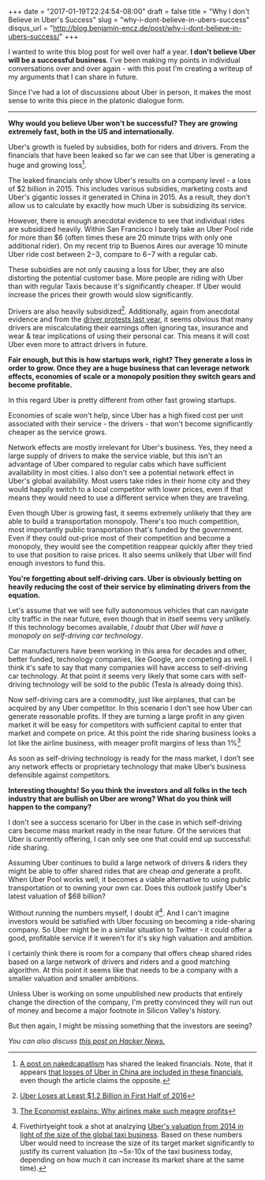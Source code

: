 +++
date = "2017-01-19T22:24:54-08:00"
draft = false
title = "Why I don't Believe in Uber's Success"
slug = "why-i-dont-believe-in-ubers-success"
disqus_url = "http://blog.benjamin-encz.de/post/why-i-dont-believe-in-ubers-success/"
+++

I wanted to write this blog post for well over half a year. **I don't believe Uber will be a successful business**. I've been making my points in individual conversations over and over again - with this post I'm creating a writeup of my arguments that I can share in future.

Since I've had a lot of discussions about Uber in person, it makes the most sense to write this piece in the platonic dialogue form.

<!--more-->

---

**Why would you believe Uber won't be successful? They are growing extremely fast, both in the US and internationally.**

Uber's growth is fueled by subsidies, both for riders and drivers. From the financials that have been leaked so far we can see that Uber is generating a huge and growing loss[^1].

The leaked financials only show Uber's results on a company level - a loss of $2 billion in 2015. This includes various subsidies, marketing costs and Uber's gigantic losses it generated in China in 2015.  As a result, they don't allow us to calculate by exactly how much Uber is subsidizing its service.

However, there is enough anecdotal evidence to see that individual rides are subsidized heavily. Within San Francisco I barely take an Uber Pool ride for more than $6 (often times these are 20 minute trips with only one additional rider). On my recent trip to Buenos Aires our average 10 minute Uber ride cost between $2-$3, compare to $6-$7 with a regular cab.

These subsidies are not only causing a loss for Uber, they are also distorting the potential customer base. More people are riding with Uber than with regular Taxis because it's significantly cheaper. If Uber would increase the prices their growth would slow significantly.

Drivers are also heavily subsidized[^2]. Additionally, again from anecdotal evidence and from the [driver protests last year](https://www.cnet.com/news/uber-drivers-demand-better-pay-in-nation-wide-protest/), it seems obvious that many drivers are miscalculating their earnings often ignoring tax, insurance and wear & tear implications of using their personal car. This means it will cost Uber even more to attract drivers in future.

**Fair enough, but this is how startups work, right? They generate a loss in order to grow. Once they are a huge business that can leverage network effects, economies of scale or a monopoly position they switch gears and become profitable.**

In this regard Uber is pretty different from other fast growing startups. 

Economies of scale won't help, since Uber has a high fixed cost per unit associated with their service - the drivers - that won't become significantly cheaper as the service grows.

Network effects are mostly irrelevant for Uber's business. Yes, they need a large supply of drivers to make the service viable, but this isn't an advantage of Uber compared to regular cabs which have sufficient availability in most cities. I also don't see a potential network effect in Uber's global availability. Most users take rides in their home city and they would happily switch to a local competitor with lower prices, even if that means they would need to use a different service when they are traveling.

Even though Uber is growing fast, it seems extremely unlikely that they are able to build a transportation monopoly. There's too much competition, most importantly public transportation that's funded by the government. Even if they could out-price most of their competition and become a monopoly, they would see the competition reappear quickly after they tried to use that position to raise prices. It also seems unlikely that Uber will find enough investors to fund this.

**You're forgetting about self-driving cars. Uber is obviously betting on heavily reducing the cost of their service by eliminating drivers from the equation.**

Let's assume that we will see fully autonomous vehicles that can navigate city traffic in the near future, even though that in itself seems very unlikely. If this technology becomes available, *I doubt that Uber will have a monopoly on self-driving car technology*.

Car manufacturers have been working in this area for decades and other, better funded, technology companies, like Google, are competing as well. I think it's safe to say that many companies will have access to self-driving car technology. At that point it seems very likely that some cars with self-driving technology will be sold to the public (Tesla is already doing this).

Now self-driving cars are a commodity, just like airplanes, that can be acquired by any Uber competitor. In this scenario I don't see how Uber can generate reasonable profits. If they are turning a large profit in any given market it will be easy for competitors with sufficient capital to enter that market and compete on price. At this point the ride sharing business looks a lot like the airline business, with meager profit margins of less than 1%[^3]

As soon as self-driving technology is ready for the mass market, I don’t see any network effects or proprietary technology that make Uber’s business defensible against competitors.

**Interesting thoughts! So you think the investors and all folks in the tech industry that are bullish on Uber are wrong? What do you think will happen to the company?**

I don't see a success scenario for Uber in the case in which self-driving cars become mass market ready in the near future. Of the services that Uber is currently offering, I can only see one that could end up successful: ride sharing.

Assuming Uber continues to build a large network of drivers & riders they might be able to offer shared rides that are cheap *and* generate a profit. When Uber Pool works well, it becomes a viable alternative to using public transportation or to owning your own car. Does this outlook justify Uber's latest valuation of $68 billion?

Without running the numbers myself, I doubt it[^4]. And I can't imagine investors would be satisfied with Uber focusing on becoming a ride-sharing company. So Uber might be in a similar situation to Twitter - it could offer a good, profitable service if it weren't for it's sky high valuation and ambition.

I certainly think there is room for a company that offers cheap shared rides based on a large network of drivers and riders and a good matching algorithm. At this point it seems like that needs to be a company with a smaller valuation and smaller ambitions.

Unless Uber is working on some unpublished new products that entirely change the direction of the company, I'm pretty convinced they will run out of money and become a major footnote in Silicon Valley's history. 

But then again, I might be missing something that the investors are seeing?

*You can also discuss [this post on Hacker News.](https://news.ycombinator.com/item?id=13437414)*

[^1]: [A post on nakedcapatlism](http://www.nakedcapitalism.com/2016/11/can-uber-ever-deliver-part-one-understanding-ubers-bleak-operating-economics.html#_edn3) has shared the leaked financials. Note, that it appears [that losses of Uber in China are included in these financials](https://twitter.com/EricNewcomer/status/804470392123363328), even though the article claims the opposite.
[^2]: [Uber Loses at Least $1.2 Billion in First Half of 2016](https://www.bloomberg.com/news/articles/2016-08-25/uber-loses-at-least-1-2-billion-in-first-half-of-2016)
[^3]: [The Economist explains: Why airlines make such meagre profits](http://www.economist.com/blogs/economist-explains/2014/02/economist-explains-5)
[^4]: Fivethirtyeight took a shot at analzying [Uber's valuation from 2014 in light of the size of the global taxi business](https://fivethirtyeight.com/features/uber-isnt-worth-17-billion/). Based on these numbers Uber would need to increase the size of its target market significantly to justify its current valuation (to ~5x-10x of the taxi business today, depending on how much it can increase its market share at the same time).